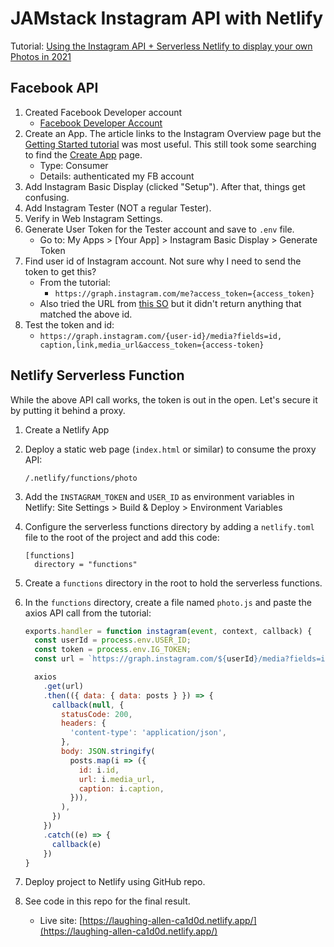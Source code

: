 # JAMstack Instagram API with Netlify
Tutorial: [Using the Instagram API + Serverless Netlify to display your own Photos in 2021](https://harrisonkolor.medium.com/using-the-instagram-api-serverless-netlify-to-display-your-own-photos-in-2021-7923014522d0)

## Facebook API
1. Created Facebook Developer account
    - [Facebook Developer Account](https://developers.facebook.com/apps)
2. Create an App. The article links to the Instagram Overview page but the [Getting Started tutorial](https://developers.facebook.com/docs/instagram-basic-display-api/getting-started) was most useful. This still took some searching to find the [Create App](https://developers.facebook.com/apps/create/) page.
    - Type: Consumer
    - Details: authenticated my FB account
3. Add Instagram Basic Display (clicked "Setup"). After that, things get confusing.
4. Add Instagram Tester (NOT a regular Tester).
5. Verify in Web Instagram Settings.
6. Generate User Token for the Tester account and save to `.env` file.
    - Go to: My Apps > [Your App] > Instagram Basic Display > Generate Token
7. Find user id of Instagram account. Not sure why I need to send the token to get this?
    - From the tutorial: 
        - `https://graph.instagram.com/me?access_token={access_token}`
    - Also tried the URL from [this SO](https://stackoverflow.com/questions/11796349/instagram-how-to-get-my-user-id-from-username) but it didn't return anything that matched the above id.
8. Test the token and id:
    - `https://graph.instagram.com/{user-id}/media?fields=id, caption,link,media_url&access_token={access-token}`

## Netlify Serverless Function
While the above API call works, the token is out in the open. Let's secure it by putting it behind a proxy.
1. Create a Netlify App
2. Deploy a static web page (`index.html` or similar) to consume the proxy API:
    ```
    /.netlify/functions/photo
    ```
3. Add the `INSTAGRAM_TOKEN` and `USER_ID` as environment variables in Netlify: Site Settings > Build & Deploy > Environment Variables
4. Configure the serverless functions directory by adding a `netlify.toml` file to the root of the project and add this code:

    ```
    [functions]
      directory = "functions"
    ```
5. Create a `functions` directory in the root to hold the serverless functions.
6. In the `functions` directory, create a file named `photo.js` and paste the axios API call from the tutorial:

    ```js
    exports.handler = function instagram(event, context, callback) {
      const userId = process.env.USER_ID;
      const token = process.env.IG_TOKEN;
      const url = `https://graph.instagram.com/${userId}/media?fields=id,%20caption,link,media_url&access_token=${token}`;

      axios
        .get(url)
        .then(({ data: { data: posts } }) => {
          callback(null, {
            statusCode: 200,
            headers: {
              'content-type': 'application/json',
            },
            body: JSON.stringify(
              posts.map(i => ({
                id: i.id,
                url: i.media_url,
                caption: i.caption,
              })),
            ),
          })
        })
        .catch((e) => {
          callback(e)
        })
    }
    ```
7. Deploy project to Netlify using GitHub repo.
8. See code in this repo for the final result.
    - Live site: [https://laughing-allen-ca1d0d.netlify.app/](https://laughing-allen-ca1d0d.netlify.app/)